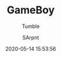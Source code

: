 ---
title: GameBoy
description: Make it look like a GameBoy
date: 2020-05-14 15:53:56
author:
  - Tumble
  - SArpnt
buttons:
  - name: Install
    href: https://github.com/tumble1999/my-shaders-for-BC/raw/master/gameboy.bcs.json
---